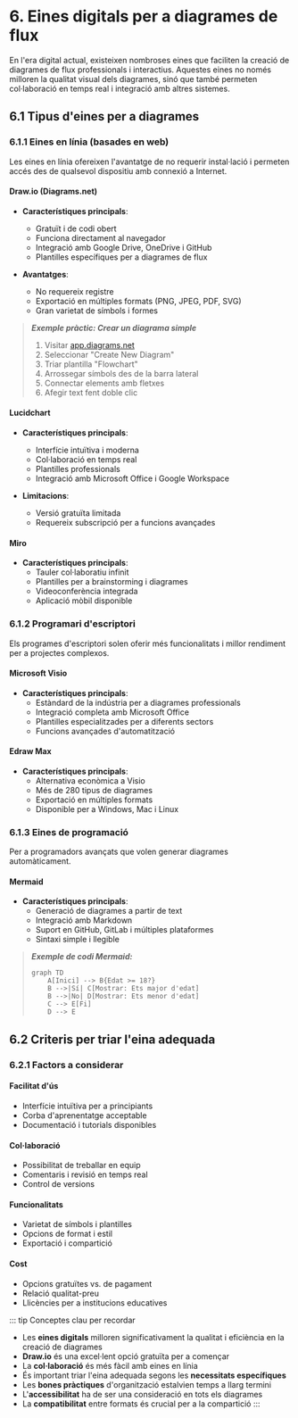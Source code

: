 # 6. Eines digitals per a diagrames de flux

En l'era digital actual, existeixen nombroses eines que faciliten la creació de diagrames de flux professionals i interactius. Aquestes eines no només milloren la qualitat visual dels diagrames, sinó que també permeten col·laboració en temps real i integració amb altres sistemes.

## 6.1 Tipus d'eines per a diagrames

### 6.1.1 Eines en línia (basades en web)

Les eines en línia ofereixen l'avantatge de no requerir instal·lació i permeten accés des de qualsevol dispositiu amb connexió a Internet.

#### **Draw.io (Diagrams.net)**

- **Característiques principals**:
  - Gratuït i de codi obert
  - Funciona directament al navegador
  - Integració amb Google Drive, OneDrive i GitHub
  - Plantilles específiques per a diagrames de flux

- **Avantatges**:
  - No requereix registre
  - Exportació en múltiples formats (PNG, JPEG, PDF, SVG)
  - Gran varietat de símbols i formes

> ***Exemple pràctic: Crear un diagrama simple***
>
> 1. Visitar [app.diagrams.net](https://app.diagrams.net)
> 2. Seleccionar "Create New Diagram"
> 3. Triar plantilla "Flowchart"
> 4. Arrossegar símbols des de la barra lateral
> 5. Connectar elements amb fletxes
> 6. Afegir text fent doble clic

#### **Lucidchart**

- **Característiques principals**:
  - Interfície intuïtiva i moderna
  - Col·laboració en temps real
  - Plantilles professionals
  - Integració amb Microsoft Office i Google Workspace

- **Limitacions**:
  - Versió gratuïta limitada
  - Requereix subscripció per a funcions avançades

#### **Miro**

- **Característiques principals**:
  - Tauler col·laboratiu infinit
  - Plantilles per a brainstorming i diagrames
  - Videoconferència integrada
  - Aplicació mòbil disponible

### 6.1.2 Programari d'escriptori

Els programes d'escriptori solen oferir més funcionalitats i millor rendiment per a projectes complexos.

#### **Microsoft Visio**

- **Característiques principals**:
  - Estàndard de la indústria per a diagrames professionals
  - Integració completa amb Microsoft Office
  - Plantilles especialitzades per a diferents sectors
  - Funcions avançades d'automatització

#### **Edraw Max**

- **Característiques principals**:
  - Alternativa econòmica a Visio
  - Més de 280 tipus de diagrames
  - Exportació en múltiples formats
  - Disponible per a Windows, Mac i Linux

### 6.1.3 Eines de programació

Per a programadors avançats que volen generar diagrames automàticament.

#### **Mermaid**

- **Característiques principals**:
  - Generació de diagrames a partir de text
  - Integració amb Markdown
  - Suport en GitHub, GitLab i múltiples plataformes
  - Sintaxi simple i llegible

> ***Exemple de codi Mermaid:***
>
> ```plaintext
> graph TD
>     A[Inici] --> B{Edat >= 18?}
>     B -->|Sí| C[Mostrar: Ets major d'edat]
>     B -->|No| D[Mostrar: Ets menor d'edat]
>     C --> E[Fi]
>     D --> E
> ```

## 6.2 Criteris per triar l'eina adequada

### 6.2.1 Factors a considerar

#### **Facilitat d'ús**
- Interfície intuïtiva per a principiants
- Corba d'aprenentatge acceptable
- Documentació i tutorials disponibles

#### **Col·laboració**
- Possibilitat de treballar en equip
- Comentaris i revisió en temps real
- Control de versions

#### **Funcionalitats**
- Varietat de símbols i plantilles
- Opcions de format i estil
- Exportació i compartició

#### **Cost**
- Opcions gratuïtes vs. de pagament
- Relació qualitat-preu
- Llicències per a institucions educatives

::: tip Conceptes clau per recordar
- Les **eines digitals** milloren significativament la qualitat i eficiència en la creació de diagrames
- **Draw.io** és una excel·lent opció gratuïta per a començar
- La **col·laboració** és més fàcil amb eines en línia
- És important triar l'eina adequada segons les **necessitats específiques**
- Les **bones pràctiques** d'organització estalvien temps a llarg termini
- L'**accessibilitat** ha de ser una consideració en tots els diagrames
- La **compatibilitat** entre formats és crucial per a la compartició
:::